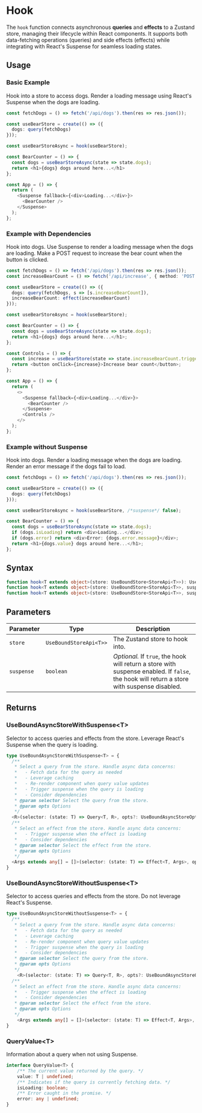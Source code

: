 # Hook

The `hook` function connects asynchronous **queries** and **effects** to a Zustand store, managing their lifecycle within React components. It supports both data-fetching operations (queries) and side effects (effects) while integrating with React's Suspense for seamless loading states.

## Usage
### Basic Example

Hook into a store to access dogs. Render a loading message using React's Suspense when the dogs are loading.

```typescript
const fetchDogs = () => fetch('/api/dogs').then(res => res.json());

const useBearStore = create(() => ({
  dogs: query(fetchDogs)
}));

const useBearStoreAsync = hook(useBearStore);

const BearCounter = () => {
  const dogs = useBearStoreAsync(state => state.dogs);
  return <h1>{dogs} dogs around here...</h1>
};

const App = () => {
  return (
    <Suspense fallback={<div>Loading...</div>}>
      <BearCounter />
    </Suspense>
  );
};
```

### Example with Dependencies

Hook into dogs. Use Suspense to render a loading message when the dogs are loading. Make a POST request to increase the bear count when the button is clicked.

```typescript
const fetchDogs = () => fetch('/api/dogs').then(res => res.json());
const increaseBearCount = () => fetch('/api/increase', { method: 'POST' });

const useBearStore = create(() => ({
  dogs: query(fetchDogs, s => [s.increaseBearCount]),
  increaseBearCount: effect(increaseBearCount)
}));

const useBearStoreAsync = hook(useBearStore);

const BearCounter = () => {
  const dogs = useBearStoreAsync(state => state.dogs);
  return <h1>{dogs} dogs around here...</h1>;
};

const Controls = () => {
  const increase = useBearStore(state => state.increaseBearCount.trigger);
  return <button onClick={increase}>Increase bear count</button>;
};

const App = () => {
  return (
    <>
      <Suspense fallback={<div>Loading...</div>}>
        <BearCounter />
      </Suspense>
      <Controls />
    </>
  );
};
```

### Example without Suspense

Hook into dogs. Render a loading message when the dogs are loading. Render an error message if the dogs fail to load.

```typescript
const fetchDogs = () => fetch('/api/dogs').then(res => res.json());

const useBearStore = create(() => ({
  dogs: query(fetchDogs)
}));

const useBearStoreAsync = hook(useBearStore, /*suspense*/ false);

const BearCounter = () => {
  const dogs = useBearStoreAsync(state => state.dogs);
  if (dogs.isLoading) return <div>Loading...</div>;
  if (dogs.error) return <div>Error: {dogs.error.message}</div>;
  return <h1>{dogs.value} dogs around here...</h1>;
};
```

## Syntax

```typescript
function hook<T extends object>(store: UseBoundStore<StoreApi<T>>): UseBoundAsyncStoreWithSuspense<T>;
function hook<T extends object>(store: UseBoundStore<StoreApi<T>>, suspense: false): UseBoundAsyncStoreWithoutSuspense<T>;
function hook<T extends object>(store: UseBoundStore<StoreApi<T>>, suspense: true): UseBoundAsyncStoreWithSuspense<T>;
```

## Parameters

| Parameter | Type | Description |
| --- | --- | --- |
| `store` | `UseBoundStoreApi<T>>` | The Zustand store to hook into. |
| `suspense` | `boolean` | *Optional.* If `true`, the hook will return a store with suspense enabled. If `false`, the hook will return a store with suspense disabled. |

## Returns

### UseBoundAsyncStoreWithSuspense&lt;T&gt;

Selector to access queries and effects from the store. Leverage React's Suspense when the query is loading.

```typescript
type UseBoundAsyncStoreWithSuspense<T> = {
  /**
   * Select a query from the store. Handle async data concerns:
   *   - Fetch data for the query as needed
   *   - Leverage caching
   *   - Re-render component when query value updates
   *   - Trigger suspense when the query is loading
   *   - Consider dependencies
   * @param selector Select the query from the store.
   * @param opts Options
   */
  <R>(selector: (state: T) => Query<T, R>, opts?: UseBoundAsyncStoreOptions): R;
  /**
   * Select an effect from the store. Handle async data concerns:
   *   - Trigger suspense when the effect is loading
   *   - Consider dependencies
   * @param selector Select the effect from the store.
   * @param opts Options
   */
  <Args extends any[] = []>(selector: (state: T) => Effect<T, Args>, opts?: UseBoundAsyncStoreOptions): () => Promise<void>
}
```

### UseBoundAsyncStoreWithoutSuspense&lt;T&gt;

Selector to access queries and effects from the store. Do not leverage React's Suspense.

```typescript
type UseBoundAsyncStoreWithoutSuspense<T> = {
  /**
   * Select a query from the store. Handle async data concerns:
   *   - Fetch data for the query as needed
   *   - Leverage caching
   *   - Re-render component when query value updates
   *   - Trigger suspense when the query is loading
   *   - Consider dependencies
   * @param selector Select the query from the store.
   * @param opts Options
   */
    <R>(selector: (state: T) => Query<T, R>, opts?: UseBoundAsyncStoreOptions): QueryValue<R>;
  /**
   * Select an effect from the store. Handle async data concerns:
   *   - Trigger suspense when the effect is loading
   *   - Consider dependencies
   * @param selector Select the effect from the store.
   * @param opts Options
   */
    <Args extends any[] = []>(selector: (state: T) => Effect<T, Args>, opts?: UseBoundAsyncStoreOptions): () => Promise<void>
}
```

### QueryValue&lt;T&gt;

Information about a query when not using Suspense.

```typescript
interface QueryValue<T> {
    /** The current value returned by the query. */
    value: T | undefined;
    /** Indicates if the query is currently fetching data. */
    isLoading: boolean;
    /** Error caught in the promise. */
    error: any | undefined;
}
```